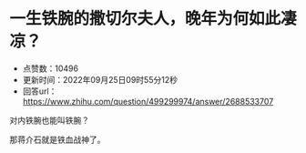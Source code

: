 # 一生铁腕的撒切尔夫人，晚年为何如此凄凉？
- 点赞数：10496
- 更新时间：2022年09月25日09时55分12秒
- 回答url：https://www.zhihu.com/question/499299974/answer/2688533707
<body>
 <p data-pid="ZboxivoA">对内铁腕也能叫铁腕？</p>
 <p data-pid="TJnKGc7J">那蒋介石就是铁血战神了。</p>
</body>